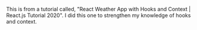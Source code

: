 This is from a tutorial called, "React Weather App with Hooks and Context | React.js Tutorial 2020".  I did this one to strengthen my knowledge of hooks and context.

